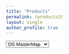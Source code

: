 ```yaml
---
title: "Products"
permalink: /products3/
layout: single
author_profile: true
---
```


<select class="selectpicker">
  <option>OS MasterMap</option>
  <option>OS Greenspace</option>
  <option>OS Topography</option>
</select>


